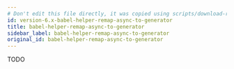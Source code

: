 ```yaml
---
# Don't edit this file directly, it was copied using scripts/download-readmes.js: 
id: version-6.x-babel-helper-remap-async-to-generator
title: babel-helper-remap-async-to-generator
sidebar_label: babel-helper-remap-async-to-generator
original_id: babel-helper-remap-async-to-generator
---
```


TODO

